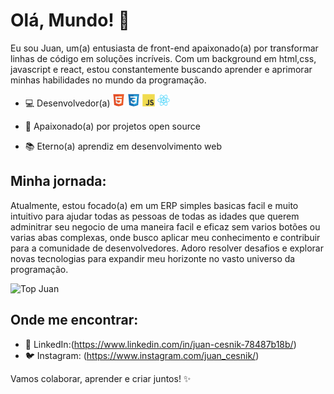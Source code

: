 
# Olá, Mundo! 👋

Eu sou Juan, um(a) entusiasta de front-end apaixonado(a) por transformar linhas de código em soluções incríveis. Com um background em html,css, javascript e react, estou constantemente buscando aprender e aprimorar minhas habilidades no mundo da programação. 


- 💻 Desenvolvedor(a) <img src="https://raw.githubusercontent.com/devicons/devicon/master/icons/html5/html5-original.svg" alt="HTML5" width="20" height="20"/> <img src="https://raw.githubusercontent.com/devicons/devicon/master/icons/css3/css3-original.svg" alt="CSS3" width="20" height="20"/> <img src="https://raw.githubusercontent.com/devicons/devicon/master/icons/javascript/javascript-original.svg" alt="JavaScript" width="20" height="20"/> <img src="https://raw.githubusercontent.com/devicons/devicon/master/icons/react/react-original.svg" alt="React" width="20" height="20"/>

- 🚀 Apaixonado(a) por projetos open source
- 📚 Eterno(a) aprendiz em desenvolvimento web

## Minha jornada:

Atualmente, estou focado(a) em um ERP simples basicas facil e muito intuitivo para ajudar todas as pessoas de todas as idades que querem adminitrar seu negocio de uma maneira facil e eficaz sem varios botões ou varias abas complexas, onde busco aplicar meu conhecimento e contribuir para a comunidade de desenvolvedores. Adoro resolver desafios e explorar novas tecnologias para expandir meu horizonte no vasto universo da programação.

![Top Juan](https://github-readme-stats.vercel.app/api/top-langs/?username=JuanCesnik&hide_progress=true)

## Onde me encontrar:

- 💼 LinkedIn:<a>(https://www.linkedin.com/in/juan-cesnik-78487b18b/)</a>
- 🐦 Instagram:<a> (https://www.instagram.com/juan_cesnik/)</a>

Vamos colaborar, aprender e criar juntos! ✨
